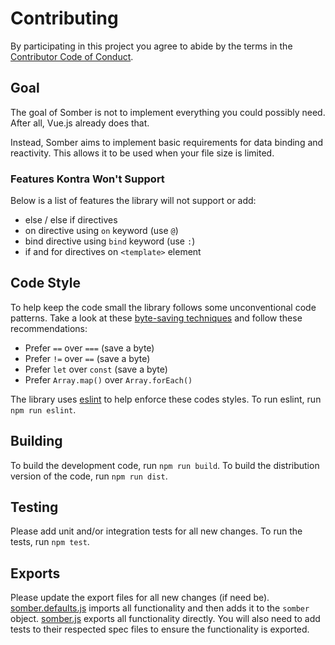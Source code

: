# Contributing

By participating in this project you agree to abide by the terms in the [Contributor Code of Conduct](CODE_OF_CONDUCT.md). 

## Goal

The goal of Somber is not to implement everything you could possibly need. After all, Vue.js already does that.

Instead, Somber aims to implement basic requirements for data binding and reactivity. This allows it to be used when your file size is limited.

### Features Kontra Won't Support

Below is a list of features the library will not support or add:

- else / else if directives
- on directive using `on` keyword (use `@`)
- bind directive using `bind` keyword (use `:`)
- if and for directives on `<template>` element

## Code Style

To help keep the code small the library follows some unconventional code patterns. Take a look at these [byte-saving techniques](https://github.com/jed/140bytes/wiki/Byte-saving-techniques) and follow these recommendations:

- Prefer `==` over `===` (save a byte)
- Prefer `!=` over `==` (save a byte)
- Prefer `let` over `const`  (save a byte)
- Prefer `Array.map()` over `Array.forEach()`

The library uses [eslint](.eslintrc.js) to help enforce these codes styles. To run eslint, run `npm run eslint`.

## Building

To build the development code, run `npm run build`. To build the distribution version of the code, run `npm run dist`.

## Testing

Please add unit and/or integration tests for all new changes. To run the tests, run `npm test`.

## Exports

Please update the export files for all new changes (if need be). [somber.defaults.js](src/somber.defaults.js) imports all functionality and then adds it to the `somber` object. [somber.js](src/somber.js) exports all functionality directly. You will also need to add tests to their respected spec files to ensure the functionality is exported.
